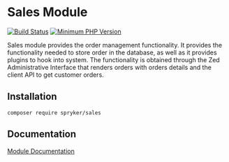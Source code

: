 # Sales Module
[![Build Status](https://travis-ci.org/spryker/sales.svg)](https://travis-ci.org/spryker/sales)
[![Minimum PHP Version](https://img.shields.io/badge/php-%3E%3D%207.3-8892BF.svg)](https://php.net/)

Sales module provides the order management functionality. It provides the functionality needed to store order in the database, as well as it provides plugins to hook into system. The functionality is obtained through the Zed Administrative Interface that renders orders with orders details and the client API to get customer orders.

## Installation

```
composer require spryker/sales
```

## Documentation

[Module Documentation](https://academy.spryker.com/developing_with_spryker/module_guide/checkout_process/sales/sales.html)
